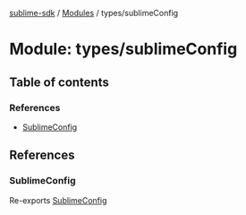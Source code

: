 [sublime-sdk](../README.md) / [Modules](../modules.md) / types/sublimeConfig

# Module: types/sublimeConfig

## Table of contents

### References

- [SublimeConfig](types_sublimeConfig.md#sublimeconfig)

## References

### SublimeConfig

Re-exports [SublimeConfig](../interfaces/types_sublimeConfig.SublimeConfig.md)
